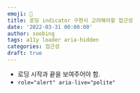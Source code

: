 ```yaml
---
emoji: 🧨
title: 로딩 indicator 구현시 고려해야할 접근성
date: '2022-03-31 00:00:00'
author: soobing
tags: a11y loader aria-hidden
categories: 접근성
draft: true
---
```


* 로딩 시작과 끝을 보여주어야 함.
* `role="alert" aria-live="polite"`